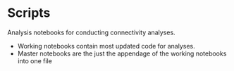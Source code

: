 # Scripts

Analysis notebooks for conducting connectivity analyses.

+ Working notebooks contain most updated code for analyses. 
+ Master notebooks are the just the appendage of the working notebooks into one file
